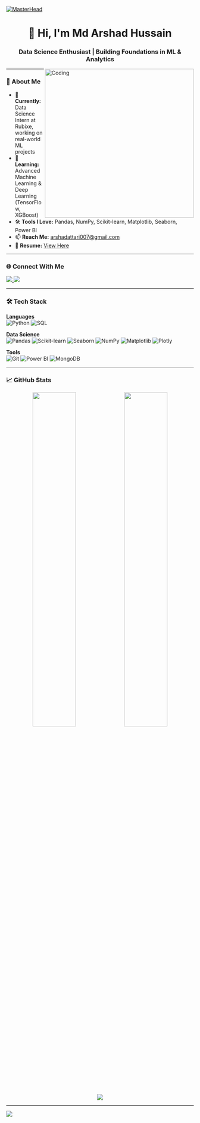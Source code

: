[![MasterHead](https://miro.medium.com/v2/resize:fit:1400/1*e4HBnH84BpwLCFr78xvfjg.gif)](https://github.com/arshad377)
<h1 align="center">👋 Hi, I'm Md Arshad Hussain</h1>
<h3 align="center">Data Science Enthusiast | Building Foundations in ML & Analytics</h3>

<img align="right" alt="Coding" width="400" src="https://media2.giphy.com/media/v1.Y2lkPTc5MGI3NjExN3F4bGN3Mjd0MGh6YXE4N2k0dTY0YXN0dHB4enpseno2YnZtZ3FsOCZlcD12MV9pbnRlcm5hbF9naWZfYnlfaWQmY3Q9cw/zhYSVCirREeIZtONCI/giphy_s.gif">

---

### 🚀 About Me
- 🔭 **Currently:** Data Science Intern at Rubixe, working on real-world ML projects  
- 🌱 **Learning:** Advanced Machine Learning & Deep Learning (TensorFlow, XGBoost)  
- 🛠️ **Tools I Love:** Pandas, NumPy, Scikit-learn, Matplotlib, Seaborn, Power BI  
- 📫 **Reach Me:** [arshadattari007@gmail.com](mailto:arshadattari007@gmail.com)  
- 📄 **Resume:** [View Here](https://drive.google.com/file/d/1waVCe23rVF4NjUfGC9gR6Uwktp84qkko/view?usp=drive_link)  

---

### 🌐 Connect With Me
<p align="left">
  <a href="https://linkedin.com/in/md-arshad-hussain-a1529a362" target="_blank">
    <img src="https://img.shields.io/badge/LinkedIn-0077B5?style=for-the-badge&logo=linkedin&logoColor=white"/>
  </a>
  <a href="mailto:arshadattari007@gmail.com" target="_blank">
    <img src="https://img.shields.io/badge/Email-D14836?style=for-the-badge&logo=gmail&logoColor=white"/>
  </a>
</p>

---

### 🛠️ Tech Stack
**Languages**  
![Python](https://img.shields.io/badge/Python-3776AB?style=flat&logo=python&logoColor=white)
![SQL](https://img.shields.io/badge/SQL-4479A1?style=flat&logo=mysql&logoColor=white)

**Data Science**  
![Pandas](https://img.shields.io/badge/Pandas-150458?style=flat&logo=pandas&logoColor=white)
![Scikit-learn](https://img.shields.io/badge/Scikit_Learn-F7931E?style=flat&logo=scikit-learn&logoColor=white)
![Seaborn](https://img.shields.io/badge/Seaborn-3776AB?style=flat&logo=python&logoColor=white)
![NumPy](https://img.shields.io/badge/NumPy-013243?style=flat&logo=numpy&logoColor=white)
![Matplotlib](https://img.shields.io/badge/Matplotlib-11557C?style=flat&logo=matplotlib&logoColor=white)
![Plotly](https://img.shields.io/badge/Plotly-3F4F75?style=flat&logo=plotly&logoColor=white)

**Tools**  
![Git](https://img.shields.io/badge/Git-F05032?style=flat&logo=git&logoColor=white)
![Power BI](https://img.shields.io/badge/Power%20BI-F2C811?style=flat&logo=powerbi&logoColor=black)
![MongoDB](https://img.shields.io/badge/MongoDB-47A248?style=flat&logo=mongodb&logoColor=white)

---

### 📈 GitHub Stats
<p align="center">
  <img width="48%" src="https://github-readme-stats.vercel.app/api?username=arshad377&show_icons=true&theme=radical" />
  <img width="48%" src="https://github-readme-streak-stats.herokuapp.com/?user=arshad377&theme=radical" />
</p>

<p align="center">
  <img src="https://github-readme-stats.vercel.app/api/top-langs/?username=arshad377&layout=compact&theme=radical" />
</p>

---

[![](https://visitcount.itsvg.in/api?id=arshad377&icon=0&color=0)](https://visitcount.itsvg.in)
